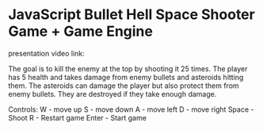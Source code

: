 # JavaScript Bullet Hell Space Shooter Game + Game Engine

 presentation video link: 
 
 The goal is to kill the enemy at the top by shooting it 25 times.
 The player has 5 health and takes damage from enemy bullets and asteroids hitting them.
 The asteroids can damage the player but also protect them from enemy bullets. They are destroyed if they take enough damage.
 
 Controls:
 W - move up
 S - move down
 A - move left
 D - move right
 Space - Shoot
 R - Restart game
 Enter - Start game
 
 